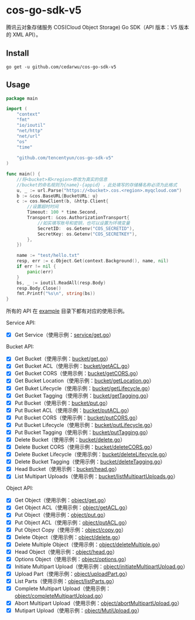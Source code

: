# cos-go-sdk-v5

腾讯云对象存储服务 COS(Cloud Object Storage) Go SDK（API 版本：V5 版本的 XML API）。

## Install

`go get -u github.com/cedarwu/cos-go-sdk-v5`


## Usage

```go
package main

import (
	"context"
	"fmt"
	"io/ioutil"
	"net/http"
	"net/url"
	"os"
	"time"
	
	"github.com/tencentyun/cos-go-sdk-v5"
)

func main() {
	//将<bucket>和<region>修改为真实的信息
	//bucket的命名规则为{name}-{appid} ，此处填写的存储桶名称必须为此格式
	u, _ := url.Parse("https://<bucket>.cos.<region>.myqcloud.com")
	b := &cos.BaseURL{BucketURL: u}
	c := cos.NewClient(b, &http.Client{
		//设置超时时间
		Timeout: 100 * time.Second,
		Transport: &cos.AuthorizationTransport{
			//如实填写账号和密钥，也可以设置为环境变量
			SecretID:  os.Getenv("COS_SECRETID"),
			SecretKey: os.Getenv("COS_SECRETKEY"),
		},
	})

	name := "test/hello.txt"
	resp, err := c.Object.Get(context.Background(), name, nil)
	if err != nil {
		panic(err)
	}
	bs, _ := ioutil.ReadAll(resp.Body)
	resp.Body.Close()
	fmt.Printf("%s\n", string(bs))
}
```

所有的 API 在 [example](./example/) 目录下都有对应的使用示例。

Service API:

* [x] Get Service（使用示例：[service/get.go](./example/service/get.go)）

Bucket API:

* [x] Get Bucket（使用示例：[bucket/get.go](./example/bucket/get.go)）
* [x] Get Bucket ACL（使用示例：[bucket/getACL.go](./example/bucket/getACL.go)）
* [x] Get Bucket CORS（使用示例：[bucket/getCORS.go](./example/bucket/getCORS.go)）
* [x] Get Bucket Location（使用示例：[bucket/getLocation.go](./example/bucket/getLocation.go)）
* [x] Get Buket Lifecycle（使用示例：[bucket/getLifecycle.go](./example/bucket/getLifecycle.go)）
* [x] Get Bucket Tagging（使用示例：[bucket/getTagging.go](./example/bucket/getTagging.go)）
* [x] Put Bucket（使用示例：[bucket/put.go](./example/bucket/put.go)）
* [x] Put Bucket ACL（使用示例：[bucket/putACL.go](./example/bucket/putACL.go)）
* [x] Put Bucket CORS（使用示例：[bucket/putCORS.go](./example/bucket/putCORS.go)）
* [x] Put Bucket Lifecycle（使用示例：[bucket/putLifecycle.go](./example/bucket/putLifecycle.go)）
* [x] Put Bucket Tagging（使用示例：[bucket/putTagging.go](./example/bucket/putTagging.go)）
* [x] Delete Bucket（使用示例：[bucket/delete.go](./example/bucket/delete.go)）
* [x] Delete Bucket CORS（使用示例：[bucket/deleteCORS.go](./example/bucket/deleteCORS.go)）
* [x] Delete Bucket Lifecycle（使用示例：[bucket/deleteLifecycle.go](./example/bucket/deleteLifecycle.go)）
* [x] Delete Bucket Tagging（使用示例：[bucket/deleteTagging.go](./example/bucket/deleteTagging.go)）
* [x] Head Bucket（使用示例：[bucket/head.go](./example/bucket/head.go)）
* [x] List Multipart Uploads（使用示例：[bucket/listMultipartUploads.go](./example/bucket/listMultipartUploads.go)）

Object API:

* [x] Get Object（使用示例：[object/get.go](./example/object/get.go)）
* [x] Get Object ACL（使用示例：[object/getACL.go](./example/object/getACL.go)）
* [x] Put Object（使用示例：[object/put.go](./example/object/put.go)）
* [x] Put Object ACL（使用示例：[object/putACL.go](./example/object/putACL.go)）
* [x] Put Object Copy（使用示例：[object/copy.go](./example/object/copy.go)）
* [x] Delete Object（使用示例：[object/delete.go](./example/object/delete.go)）
* [x] Delete Multiple Object（使用示例：[object/deleteMultiple.go](./example/object/deleteMultiple.go)）
* [x] Head Object（使用示例：[object/head.go](./example/object/head.go)）
* [x] Options Object（使用示例：[object/options.go](./example/object/options.go)）
* [x] Initiate Multipart Upload（使用示例：[object/initiateMultipartUpload.go](./example/object/initiateMultipartUpload.go)）
* [x] Upload Part（使用示例：[object/uploadPart.go](./example/object/uploadPart.go)）
* [x] List Parts（使用示例：[object/listParts.go](./example/object/listParts.go)）
* [x] Complete Multipart Upload（使用示例：[object/completeMultipartUpload.go](./example/object/completeMultipartUpload.go)）
* [x] Abort Multipart Upload（使用示例：[object/abortMultipartUpload.go](./example/object/abortMultipartUpload.go)）
* [x] Mutipart Upload（使用示例：[object/MutiUpload.go](./example/object/MutiUpload.go)）
